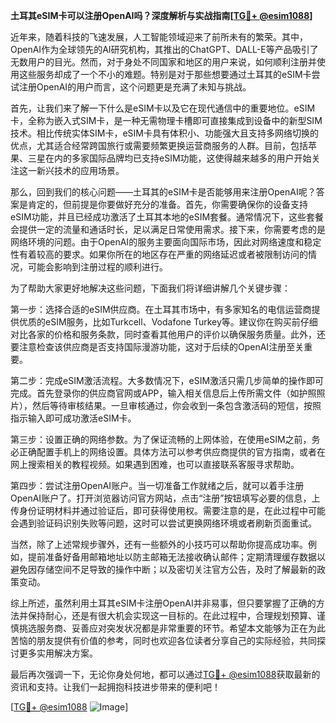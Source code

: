 **土耳其eSIM卡可以注册OpenAI吗？深度解析与实战指南[[TG💪+ @esim1088](https://t.me/s/esim1088)]**

近年来，随着科技的飞速发展，人工智能领域迎来了前所未有的繁荣。其中，OpenAI作为全球领先的AI研究机构，其推出的ChatGPT、DALL-E等产品吸引了无数用户的目光。然而，对于身处不同国家和地区的用户来说，如何顺利注册并使用这些服务却成了一个不小的难题。特别是对于那些想要通过土耳其的eSIM卡尝试注册OpenAI的用户而言，这个问题更是充满了未知与挑战。

首先，让我们来了解一下什么是eSIM卡以及它在现代通信中的重要地位。eSIM卡，全称为嵌入式SIM卡，是一种无需物理卡槽即可直接集成到设备中的新型SIM技术。相比传统实体SIM卡，eSIM卡具有体积小、功能强大且支持多网络切换的优点，尤其适合经常跨国旅行或需要频繁更换运营商服务的人群。目前，包括苹果、三星在内的多家国际品牌均已支持eSIM功能，这使得越来越多的用户开始关注这一新兴技术的应用场景。

那么，回到我们的核心问题——土耳其的eSIM卡是否能够用来注册OpenAI呢？答案是肯定的，但前提是你要做好充分的准备。首先，你需要确保你的设备支持eSIM功能，并且已经成功激活了土耳其本地的eSIM套餐。通常情况下，这些套餐会提供一定的流量和通话时长，足以满足日常使用需求。接下来，你需要考虑的是网络环境的问题。由于OpenAI的服务主要面向国际市场，因此对网络速度和稳定性有着较高的要求。如果你所在的地区存在严重的网络延迟或者被限制访问的情况，可能会影响到注册过程的顺利进行。

为了帮助大家更好地解决这些问题，下面我们将详细讲解几个关键步骤：

第一步：选择合适的eSIM供应商。在土耳其市场中，有多家知名的电信运营商提供优质的eSIM服务，比如Turkcell、Vodafone Turkey等。建议你在购买前仔细对比各家的价格和服务条款，同时查看其他用户的评价以确保服务质量。此外，还要注意检查该供应商是否支持国际漫游功能，这对于后续的OpenAI注册至关重要。

第二步：完成eSIM激活流程。大多数情况下，eSIM激活只需几步简单的操作即可完成。首先登录你的供应商官网或APP，输入相关信息后上传所需文件（如护照照片），然后等待审核结果。一旦审核通过，你会收到一条包含激活码的短信，按照指示输入即可成功激活eSIM卡。

第三步：设置正确的网络参数。为了保证流畅的上网体验，在使用eSIM之前，务必正确配置手机上的网络设置。具体方法可以参考供应商提供的官方指南，或者在网上搜索相关的教程视频。如果遇到困难，也可以直接联系客服寻求帮助。

第四步：尝试注册OpenAI账户。当一切准备工作就绪之后，就可以着手注册OpenAI账户了。打开浏览器访问官方网站，点击“注册”按钮填写必要的信息，上传身份证明材料并通过验证后，即可获得使用权。需要注意的是，在此过程中可能会遇到验证码识别失败等问题，这时可以尝试更换网络环境或者刷新页面重试。

当然，除了上述常规步骤外，还有一些额外的小技巧可以帮助你提高成功率。例如，提前准备好备用邮箱地址以防主邮箱无法接收确认邮件；定期清理缓存数据以避免因存储空间不足导致的操作中断；以及密切关注官方公告，及时了解最新的政策变动。

综上所述，虽然利用土耳其eSIM卡注册OpenAI并非易事，但只要掌握了正确的方法并保持耐心，还是有很大机会实现这一目标的。在此过程中，合理规划预算、谨慎挑选服务商、妥善应对突发状况都是非常重要的环节。希望本文能够为正在为此苦恼的朋友提供有价值的参考，同时也欢迎各位读者分享自己的实际经验，共同探讨更多实用解决方案。

最后再次强调一下，无论你身处何地，都可以通过[TG💪+ @esim1088](https://t.me/s/esim1088)获取最新的资讯和支持。让我们一起拥抱科技进步带来的便利吧！

[[TG💪+ @esim1088](https://t.me/s/esim1088) ![Image](https://i.postimg.cc/4NQfJmqS/Snipaste-2025-05-13-00-14-12.png)]